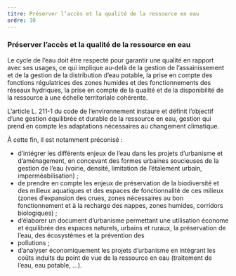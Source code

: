 ```yaml
---
titre: Préserver l’accès et la qualité de la ressource en eau
ordre: 10
---
```


### Préserver l’accès et la qualité de la ressource en eau

Le cycle de l’eau doit être respecté pour garantir une qualité en rapport avec ses usages, ce qui implique
au-delà de la gestion de l’assainissement et de la gestion de la distribution d’eau potable, la prise en
compte des fonctions régulatrices des zones humides et des fonctionnements des réseaux hydriques, la
prise en compte de la qualité et de la disponibilité de la ressource à une échelle territoriale cohérente.

L’article L. 211-1 du code de l’environnement instaure et définit l’objectif d’une gestion équilibrée et durable
de la ressource en eau, gestion qui prend en compte les adaptations nécessaires au changement
climatique.

À cette fin, il est notamment préconisé :
- d’intégrer les différents enjeux de l’eau dans les projets d’urbanisme et d’aménagement, en
concevant des formes urbaines soucieuses de la gestion de l’eau (voirie, densité, limitation de
l’étalement urbain, imperméabilisation) ;
- de prendre en compte les enjeux de préservation de la biodiversité et des milieux aquatiques et
des espaces de fonctionnalité de ces milieux (zones d’expansion des crues, zones nécessaires au
bon fonctionnement et à la recharge des nappes, zones humides, corridors biologiques) ;
- d’élaborer un document d’urbanisme permettant une utilisation économe et équilibrée des espaces
naturels, urbains et ruraux, la préservation de l’eau, des écosystèmes et la prévention des
- pollutions ;
- d’analyser économiquement les projets d’urbanisme en intégrant les coûts induits du point de vue
de la ressource en eau (traitement de l’eau, eau potable, …).

